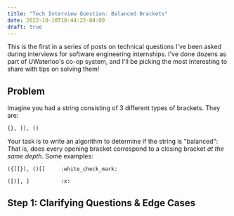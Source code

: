 ```yaml
---
title: "Tech Interview Question: Balanced Brackets"
date: 2022-10-10T10:44:22-04:00
draft: true
---
```


This is the first in a series of posts on technical questions I've been asked during interviews for software engineering internships. I've done dozens as part of UWaterloo's co-op system, and I'll be picking the most interesting to share with tips on solving them!

<!-- more -->

## Problem

Imagine you had a string consisting of 3 different types of brackets. They are:
```
{}, [], ()
```
Your task is to write an algorithm to determine if the string is "balanced": That is, does every opening bracket correspond to a closing bracket *at the same depth*.
Some examples:
```
({[]}), ()[]     :white_check_mark:
```
```
([)], ]          :x:
```

## Step 1:  Clarifying Questions & Edge Cases